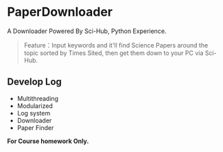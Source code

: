 # PaperDownloader
A Downloader Powered By Sci-Hub, Python Experience.

> Feature：Input keywords and it'll find Science Papers around the topic sorted by Times Sited, then get them down to your PC via Sci-Hub.

## Develop Log

- Multithreading
- Modularized
- Log system
- Downloader
- Paper Finder



**For Course homework Only.**
